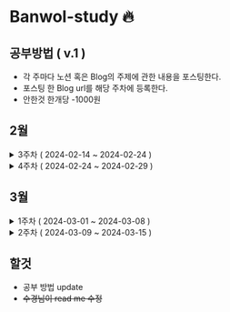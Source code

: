 # Banwol-study 🔥

## 공부방법 ( v.1 )

- 각 주마다 노션 혹은 Blog의 주제에 관한 내용을 포스팅한다.
- 포스팅 한 Blog url를 해당 주차에 등록한다.
- 안한것 한개당 -1000원

## 2월

<details>
   <summary>3주차 ( 2024-02-14 ~ 2024-02-24 )</summary>

1. 면접 준비
   - 신입 개발자 기술면접 질문 정리 - 자료구조 (3개)
   - 출처 <a href="https://dev-coco.tistory.com/159">슬기로운 개발생활<a>
2. 책
   - 객체지향의 사실과 오해
   - 01 / 협력하는 객체들의 공동체
   - 02 / 이상한 나라의 객체
3. 코테 공부 (알고리즘)

   - 동적 배열 이론 정리
   - 연습문제 2문제
   - 출처 <a href="https://www.youtube.com/watch?v=mBeyFsHqzHg">[바킹독의 실전 알고리즘] 0x03강 - 배열</a>

4. SQL 문제 2문제
   - 프로그래머스 min/max 2문제

## <a href= "https://github.com/nicednjsdud">정원영</a>

### 1) 면접 준비

<a href="https://nicednjsdud.github.io/etc/etc-%EC%9E%90%EB%A3%8C%EA%B5%AC%EC%A1%B01/">(자료구조) 면접 준비 - 1</a>

### 2) 책

- V

### 3) 코테 공부

1. 자료구조 정리

<a href="https://nicednjsdud.github.io/computer%20science/computer-science-Data-Structure-%EB%B0%B0%EC%97%B4/">(알고리즘) 바킹독의 실전 알고리즘 0x03강 ( 배열 )</a>

2. 자료구조 연습문제

<a href="https://nicednjsdud.github.io/algorithm/Algorithm-BackJoon-BackJoon_10808/">BackJoon Algorithm 10808 알파벳 개수 (Java)</a>

<a href="https://nicednjsdud.github.io/algorithm/Algorithm-BackJoon-BackJoon_5648/">BackJoon Algorithm 역원소 정렬 5648 (Java)</a>

3. SQL 문제

- V
- V

---

## <a href="https://github.com/Sukyeong-Kwak">곽수경</a>

### 1) 면접 준비(자료구조 정리와 같음)

### 2) 책

- x

### 3) 코테 공부

1. 자료구조 정리

- <a href="https://velog.io/@sukk/%EB%B0%B0%EC%97%B4">[자료구조] 1. 배열</a>

- <a href="https://velog.io/@sukk/%EC%9E%90%EB%A3%8C%EA%B5%AC%EC%A1%B0-%EC%8A%A4%ED%83%9D">[자료구조] 2. 스택</a>

2. 자료구조 연습문제

- <a href="https://velog.io/@sukk/%EB%B0%B1%EC%A4%80-10808.-%EC%95%8C%ED%8C%8C%EB%B2%B3-%EA%B0%9C%EC%88%98-Java">[백준] 10808. 알파벳 개수 (Java)</a>

- <a href="https://velog.io/@sukk/%EB%B0%B1%EC%A4%80-10828.-%EC%8A%A4%ED%83%9D-Java">[백준] 10828. 스택 (Java)
  </a>

3. SQL 문제

- 6문제

---

</details>
<details>
   <summary>4주차 ( 2024-02-24 ~ 2024-02-29 )</summary>

1. 면접 준비
   - 신입 개발자 기술면접 질문 정리 - 자료구조 (3개)
   - 출처 <a href="https://dev-coco.tistory.com/159">슬기로운 개발생활<a>
2. 책

   - 객체지향의 사실과 오해
   - 03 / 협력하는 객체들의 공동체
   - 04 / 이상한 나라의 객체

3. 코테 공부 (알고리즘)

   - 연결리스트
   - 스택
   - 연습문제 2문제
   - 출처 <a href="https://www.youtube.com/watch?v=mBeyFsHqzHg">[바킹독의 실전 알고리즘] 0x03강 - 배열</a>

## <a href= "https://github.com/nicednjsdud">정원영</a>

### 1) 면접 준비

<a href="https://nicednjsdud.github.io/etc/etc-%EC%9E%90%EB%A3%8C%EA%B5%AC%EC%A1%B01-2/">(자료구조) 면접 준비 - 2</a>

### 2) 책

- V

### 3) 코테 공부

1. 자료구조 정리

<a href="https://nicednjsdud.github.io/computer%20science/computer-science-Data-Structure-%EC%97%B0%EA%B2%B0%EB%A6%AC%EC%8A%A4%ED%8A%B8/">(알고리즘) 바킹독의 실전 알고리즘 0x04강 ( 연결리스트 )</a>

<a href="https://nicednjsdud.github.io/computer%20science/computer-science-Data-Structure-%EC%8A%A4%ED%83%9D/">(알고리즘) 바킹독의 실전 알고리즘 0x05강 ( 스택 )</a>

## <a href="https://github.com/Sukyeong-Kwak">곽수경</a>

### 1) 면접 준비(자료구조 정리와 같음)

### 2) 책

- x

### 3) 코테 공부

1. 자료구조 정리

2. 자료구조 연습문제

---

</details>

## 3월

<details>
   <summary>1주차 ( 2024-03-01 ~ 2024-03-08 )</summary>
   
   1. 면접 준비
      - 신입 개발자 기술면접 질문 정리 - 자료구조 (3개)
      - 출처 <a href="https://dev-coco.tistory.com/159">슬기로운 개발생활<a>
   2. 책
      - 객체지향의 사실과 오해
      - 05 / 협력하는 객체들의 공동체
      - 06 / 이상한 나라의 객체
      - 07 / 이상한 나라의 객체
   3. 코테 공부 (알고리즘)
      - 큐
      - 덱
      - 연습문제 2문제

## <a href= "https://github.com/nicednjsdud">정원영</a>

### 1) 면접 준비

<a href="https://nicednjsdud.github.io/etc/etc-%EC%9E%90%EB%A3%8C%EA%B5%AC%EC%A1%B01-3/">(자료구조) 면접 준비 - 3</a>

### 2) 책

- X

### 3) 코테 공부

1.  자료구조 정리

<a href="https://nicednjsdud.github.io/computer%20science/computer-science-Data-Structure-%ED%81%90/">(알고리즘) 바킹독의 실전 알고리즘 0x06강 ( 큐 )</a>

<a href="https://nicednjsdud.github.io/computer%20science/computer-science-Data-Structure-%EB%8D%B1/">(알고리즘) 바킹독의 실전 알고리즘 0x07강 ( 덱 )</a>

---

## <a href="https://github.com/Sukyeong-Kwak">곽수경</a>

### 1) 면접 준비(자료구조 정리와 같음)

### 2) 책

- V

### 3) 코테 공부

1.  자료구조 정리

---

</details>
<details>
   <summary>2주차 ( 2024-03-09 ~ 2024-03-15 )</summary>
   
   1. 면접 준비
      - 신입 개발자 기술면접 질문 정리 - 자료구조 (3개)
      - 출처 <a href="https://dev-coco.tistory.com/159">슬기로운 개발생활<a>
   2. 책
      - effective java
   3. 코테 공부 (알고리즘)
      - 스택의 활용(수식의 괄호 쌍)
      - BFS
      - 연습문제 2문제

## <a href= "https://github.com/nicednjsdud">정원영</a>

### 1) 면접 준비

- x

### 2) 책

- X

### 3) 코테 공부

1.  자료구조 정리

<a href="https://nicednjsdud.github.io/computer%20science/computer-science-Data-Structure-%EC%8A%A4%ED%83%9D%EC%9D%98-%ED%99%9C%EC%9A%A9/">(알고리즘) 바킹독의 실전 알고리즘 0x08강 ( 스택의 활용 )</a>

<a href="https://nicednjsdud.github.io/computer%20science/computer-science-Data-Structure-BFS/">(알고리즘) 바킹독의 실전 알고리즘 0x09강 ( BFS )
</a>

---

## <a href="https://github.com/Sukyeong-Kwak">곽수경</a>

### 1) 면접 준비(자료구조 정리와 같음)
- <a href="https://velog.io/@sukk/%EC%9E%90%EB%A3%8C%EA%B5%AC%EC%A1%B0-5.-%EB%8D%B1">[바킹독 실전 알고리즘] 5. 덱</a>
- <a href="https://velog.io/@sukk/%EB%B0%94%ED%82%B9%EB%8F%85-8.-%EC%88%98%EC%8B%9D%EC%9D%98-%EA%B4%84%ED%98%B8-%EC%8C%8D-%EC%8A%A4%ED%83%9D-%ED%99%9C%EC%9A%A9">[바킹독의 실전 알고리즘] 6. 수식의 괄호 쌍 (스택 활용)</a>
- <a href="https://velog.io/@sukk/%EB%B0%94%ED%82%B9%EB%8F%85%EC%9D%98-%EC%8B%A4%EC%A0%84-%EC%95%8C%EA%B3%A0%EB%A6%AC%EC%A6%98-7.-BFS">[바킹독의 실전 알고리즘] 7. BFS</a>
- <a href="https://velog.io/@sukk/%EC%89%AC%EC%9A%B4%EC%BD%94%EB%93%9C-%EB%8D%B0%EC%9D%B4%ED%84%B0-%EA%B5%AC%EC%A1%B0-Map%EA%B3%BC-Hash-Table">[쉬운코드 - 데이터 구조] Map과 Hash Table</a>
### 2) 책

### 3) 코테 공부

1.  자료구조 정리
---

   </details>


## 할것

- 공부 방법 update
- ~~수경님이 read me 수정~~
